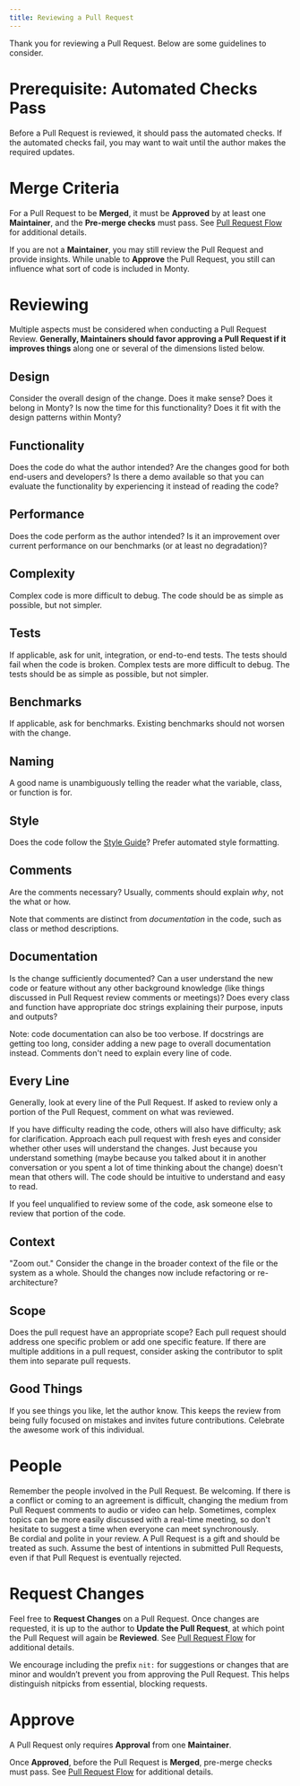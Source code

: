 ```yaml
---
title: Reviewing a Pull Request
---
```

Thank you for reviewing a Pull Request. Below are some guidelines to consider.

# Prerequisite: Automated Checks Pass

Before a Pull Request is reviewed, it should pass the automated checks. If the automated checks fail, you may want to wait until the author makes the required updates.

# Merge Criteria

For a Pull Request to be **Merged**, it must be **Approved** by at least one **Maintainer**, and the **Pre-merge checks** must pass. See [Pull Request Flow](pull-request-flow.md) for additional details.

If you are not a **Maintainer**, you may still review the Pull Request and provide insights. While unable to **Approve** the Pull Request, you still can influence what sort of code is included in Monty.

# Reviewing

Multiple aspects must be considered when conducting a Pull Request Review. **Generally, Maintainers should favor approving a Pull Request if it improves things** along one or several of the dimensions listed below.

## Design

Consider the overall design of the change. Does it make sense? Does it belong in Monty? Is now the time for this functionality? Does it fit with the design patterns within Monty?

## Functionality

Does the code do what the author intended? Are the changes good for both end-users and developers? Is there a demo available so that you can evaluate the functionality by experiencing it instead of reading the code? 

## Performance

Does the code perform as the author intended? Is it an improvement over current performance on our benchmarks (or at least no degradation)?

## Complexity

Complex code is more difficult to debug. The code should be as simple as possible, but not simpler.

## Tests

If applicable, ask for unit, integration, or end-to-end tests. The tests should fail when the code is broken. Complex tests are more difficult to debug. The tests should be as simple as possible, but not simpler.

## Benchmarks

If applicable, ask for benchmarks. Existing benchmarks should not worsen with the change.

## Naming

A good name is unambiguously telling the reader what the variable, class, or function is for.

## Style

Does the code follow the [Style Guide](../style-guide.md)? Prefer automated style formatting. 

## Comments

Are the comments necessary? Usually, comments should explain _why_, not the what or how.

Note that comments are distinct from _documentation_ in the code, such as class or method descriptions.

## Documentation

Is the change sufficiently documented? Can a user understand the new code or feature without any other background knowledge (like things discussed in Pull Request review comments or meetings)? Does every class and function have appropriate doc strings explaining their purpose, inputs and outputs? 

Note: code documentation can also be too verbose. If docstrings are getting too long, consider adding a new page to overall documentation instead. Comments don't need to explain every line of code.

## Every Line

Generally, look at every line of the Pull Request. If asked to review only a portion of the Pull Request, comment on what was reviewed.

If you have difficulty reading the code, others will also have difficulty; ask for clarification. Approach each pull request with fresh eyes and consider whether other uses will understand the changes. Just because you understand something (maybe because you talked about it in another conversation or you spent a lot of time thinking about the change) doesn't mean that others will. The code should be intuitive to understand and easy to read.

If you feel unqualified to review some of the code, ask someone else to review that portion of the code.

## Context

"Zoom out." Consider the change in the broader context of the file or the system as a whole. Should the changes now include refactoring or re-architecture?

## Scope

Does the pull request have an appropriate scope? Each pull request should address one specific problem or add one specific feature. If there are multiple additions in a pull request, consider asking the contributor to split them into separate pull requests. 

## Good Things

If you see things you like, let the author know. This keeps the review from being fully focused on mistakes and invites future contributions. Celebrate the awesome work of this individual.

# People

Remember the people involved in the Pull Request. Be welcoming. If there is a conflict or coming to an agreement is difficult, changing the medium from Pull Request comments to audio or video can help. Sometimes, complex topics can be more easily discussed with a real-time meeting, so don't hesitate to suggest a time when everyone can meet synchronously.  
Be cordial and polite in your review. A Pull Request is a gift and should be treated as such. Assume the best of intentions in submitted Pull Requests, even if that Pull Request is eventually rejected.

# Request Changes

Feel free to **Request Changes** on a Pull Request. Once changes are requested, it is up to the author to **Update the Pull Request**, at which point the Pull Request will again be **Reviewed**. See [Pull Request Flow](pull-request-flow.md) for additional details.

We encourage including the prefix `nit:` for suggestions or changes that are minor and wouldn’t prevent you from approving the Pull Request. This helps distinguish nitpicks from essential, blocking requests.

# Approve

A Pull Request only requires **Approval** from one **Maintainer**.

Once **Approved**, before the Pull Request is **Merged**, pre-merge checks must pass. See [Pull Request Flow](pull-request-flow.md) for additional details.